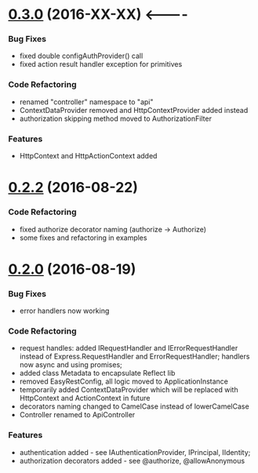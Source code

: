 <a name="0.3.0"></a>
# [0.3.0](https://github.com/Odrin/express-easy-rest/compare/0.2.2...0.3.0) (2016-XX-XX) <----

### Bug Fixes
* fixed double configAuthProvider() call
* fixed action result handler exception for primitives

### Code Refactoring
* renamed "controller" namespace to "api"
* ContextDataProvider removed and HttpContextProvider added instead
* authorization skipping method moved to AuthorizationFilter

### Features
* HttpContext and HttpActionContext added

<a name="0.2.2"></a>
# [0.2.2](https://github.com/Odrin/express-easy-rest/compare/0.2.0...0.2.2) (2016-08-22)

### Code Refactoring
* fixed authorize decorator naming (authorize -> Authorize)
* some fixes and refactoring in examples

<a name="0.2.0"></a>
# [0.2.0](https://github.com/Odrin/express-easy-rest/compare/0.1.0...0.2.0) (2016-08-19)

### Bug Fixes
* error handlers now working

### Code Refactoring
* request handles: added IRequestHandler and IErrorRequestHandler instead of Express.RequestHandler and ErrorRequestHandler; handlers now async and using promises;
* added class Metadata to encapsulate Reflect lib
* removed EasyRestConfig, all logic moved to ApplicationInstance
* temporarily added ContextDataProvider which will be replaced with HttpContext and ActionContext in future
* decorators naming changed to CamelCase instead of lowerCamelCase
* Controller renamed to ApiController

### Features
* authentication added - see IAuthenticationProvider, IPrincipal, IIdentity;
* authorization decorators added - see @authorize, @allowAnonymous
